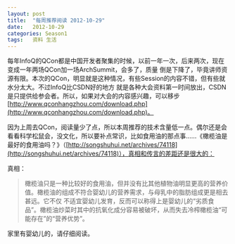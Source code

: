 ```yaml
---
layout: post
title:  "每周推荐阅读 2012-10-29"
date:   2012-10-29
categories: Season1
tags:   资料 生活
---
```


每年InfoQ的QCon都是中国开发者聚集的时候，以前一年一次，后来两次，现在变成一年两场QCon加一场ArchSummit，会多了，质量 倒是下降了，毕竟讲师资源有限。本次的QCon，明显就是这种情况，有些Session的内容不错，但有些就水分太大。不过InfoQ比CSDN好的地方 就是各种大会资料第一时间放出，CSDN是只提供给参会者。所以，如果对大会的内容感兴趣，可以移步[http://www.qconhangzhou.com/download.php](http://www.qconhangzhou.com/download.php)。

因为上周去QCon，阅读量少了点，所以本周推荐的技术含量低一点。偶尔还是会看看科学松鼠会，没文化，所以要补点常识，比如食用油的那点事……《橄榄油是最好的食用油吗？》（[http://songshuhui.net/archives/74118](http://songshuhui.net/archives/74118)），真相和传言的差距还是很大的：

真相：

>橄榄油只是一种比较好的食用油，但并没有比其他植物油明显更高的营养价值。橄榄油的组成不符合婴幼儿的营养需求，与母乳中的脂肪组成更是相去甚远。它不仅 不适宜婴幼儿发育，反而可以称得上是婴幼儿的“劣质食品”。橄榄油炒菜时其中的抗氧化成分容易被破坏，从而失去冷榨橄榄油“可能存在”的“营养优势”。

家里有婴幼儿的，请仔细阅读。